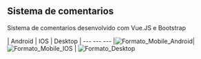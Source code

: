<h2>Sistema de comentarios</h2>

Sistema de comentarios desenvolvido com Vue.JS e Bootstrap


| Android | IOS | Desktop |
    ---     ---    --- 
|![Formato_Mobile_Android](https://user-images.githubusercontent.com/88919003/210920210-fb6a6231-f45f-4b3d-86b3-5374a61beca9.jpg)|![Formato_Mobile_IOS](https://user-images.githubusercontent.com/88919003/210920279-b6b8f23b-33f1-4e4c-bf72-de4f182d2d2e.jpg) | ![Formato_Desktop](https://user-images.githubusercontent.com/88919003/210920105-3667ccce-8ffe-4423-b3ab-d59420bf900e.jpg)


